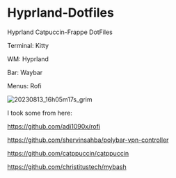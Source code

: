 # Hyprland-Dotfiles
Hyprland Catpuccin-Frappe DotFiles

Terminal: Kitty

WM: Hyprland

Bar: Waybar

Menus: Rofi


![20230813_16h05m17s_grim](https://github.com/FyrN22/Hyprland-Dotfiles/assets/118836819/81c0baa8-2036-43e6-8db1-0c70d18206e0)


I took some from here:

https://github.com/adi1090x/rofi

https://github.com/shervinsahba/polybar-vpn-controller

https://github.com/catppuccin/catppuccin

https://github.com/christitustech/mybash

